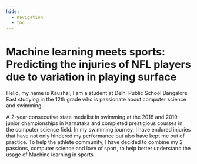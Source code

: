 ```yaml
---
hide:
  - navigation
  - toc
---
```


# Machine learning meets sports: Predicting the injuries of NFL players due to variation in playing surface

Hello, my name is Kaushal,
I am a student at Delhi Public School Bangalore East studying in the 12th grade who is passionate about computer science and swimming.
 
A 2-year consecutive state medalist in swimming at the 2018 and 2019 junior championships in Karnataka and completed prestigious courses in the computer science field. In my swimming journey, I have endured injuries that have not only hindered my performance but also have kept me out of practice. To help the athlete community, I have decided to combine my 2 passions, computer science and love of sport, to help better understand the usage of Machine learning in sports.

